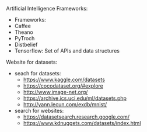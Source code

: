 Artificial Intelligence Frameworks:
-  Frameworks:
  - Caffee
  - Theano
  - PyTroch
  - Distbelief
- Tensorflow: Set of APIs and data structures


Website for datasets:
- seach for datasets:
  - https://www.kaggle.com/datasets
  - https://cocodataset.org/#explore
  - http://www.image-net.org/
  - https://archive.ics.uci.edu/ml/datasets.php
  - http://yann.lecun.com/exdb/mnist/
- search for websites: 
  - https://datasetsearch.research.google.com/
  - https://www.kdnuggets.com/datasets/index.html
